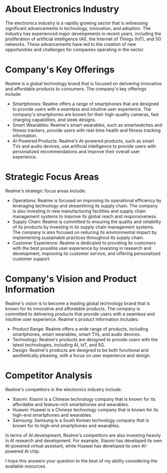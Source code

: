 # About Electronics Industry
The electronics industry is a rapidly growing sector that is witnessing significant advancements in technology, innovation, and adoption. The industry has experienced major developments in recent years, including the proliferation of artificial intelligence (AI), the Internet of Things (IoT), and 5G networks. These advancements have led to the creation of new opportunities and challenges for companies operating in the sector.

# Company's Key Offerings
Realme is a global technology brand that is focused on delivering innovative and affordable products to consumers. The company's key offerings include:

* Smartphones: Realme offers a range of smartphones that are designed to provide users with a seamless and intuitive user experience. The company's smartphones are known for their high-quality cameras, fast charging capabilities, and sleek designs.
* Smart Wearables: Realme's smart wearables, such as smartwatches and fitness trackers, provide users with real-time health and fitness tracking information.
* AI-Powered Products: Realme's AI-powered products, such as smart TVs and audio devices, use artificial intelligence to provide users with personalized recommendations and improve their overall user experience.

# Strategic Focus Areas
Realme's strategic focus areas include:

* Operations: Realme is focused on improving its operational efficiency by leveraging technology and streamlining its supply chain. The company is also investing in new manufacturing facilities and supply chain management systems to improve its global reach and responsiveness.
* Supply Chain: Realme is committed to ensuring the quality and reliability of its products by investing in its supply chain management systems. The company is also focused on reducing its environmental impact by implementing sustainable practices throughout its supply chain.
* Customer Experience: Realme is dedicated to providing its customers with the best possible user experience by investing in research and development, improving its customer service, and offering personalized customer support.

# Company's Vision and Product Information
Realme's vision is to become a leading global technology brand that is known for its innovative and affordable products. The company is committed to delivering products that provide users with a seamless and intuitive user experience. Realme's product information includes:

* Product Range: Realme offers a wide range of products, including smartphones, smart wearables, smart TVs, and audio devices.
* Technology: Realme's products are designed to provide users with the latest technologies, including AI, IoT, and 5G.
* Design: Realme's products are designed to be both functional and aesthetically pleasing, with a focus on user experience and design.

# Competitor Analysis
Realme's competitors in the electronics industry include:

* Xiaomi: Xiaomi is a Chinese technology company that is known for its affordable and feature-rich smartphones and wearables.
* Huawei: Huawei is a Chinese technology company that is known for its high-end smartphones and wearables.
* Samsung: Samsung is a South Korean technology company that is known for its high-end smartphones and wearables.

In terms of AI development, Realme's competitors are also investing heavily in AI research and development. For example, Xiaomi has developed its own AI-powered virtual assistant, while Huawei has developed its own AI-powered AI chip.

I hope this answers your question to the best of my ability considering the available resources.